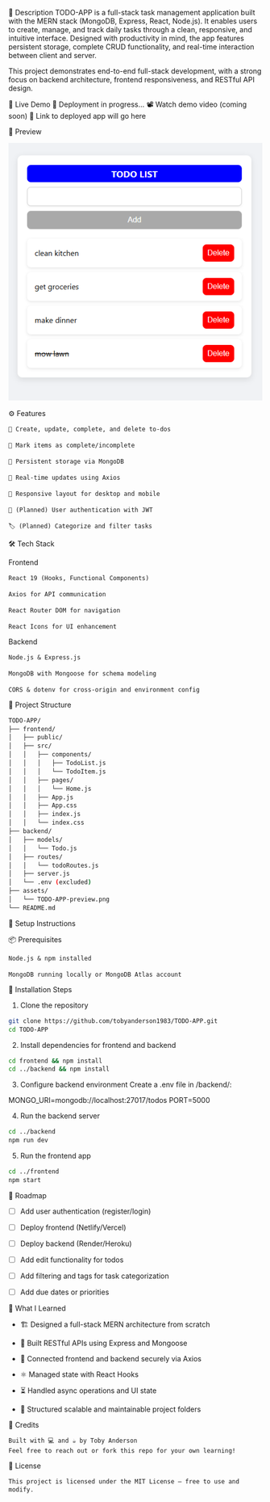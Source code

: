 📌 Description
TODO-APP is a full-stack task management application built with the MERN stack (MongoDB, Express, React, Node.js). It enables users to create, manage, and track daily tasks through a clean, responsive, and intuitive interface. Designed with productivity in mind, the app features persistent storage, complete CRUD functionality, and real-time interaction between client and server.

This project demonstrates end-to-end full-stack development, with a strong focus on backend architecture, frontend responsiveness, and RESTful API design.

🚀 Live Demo
🚧 Deployment in progress...
📽️ Watch demo video (coming soon)
🔗 Link to deployed app will go here

📸 Preview

![TODO-APP Preview](./assets/TODO-APP-preview.png)



⚙️ Features

    📝 Create, update, complete, and delete to-dos

    🎯 Mark items as complete/incomplete

    💾 Persistent storage via MongoDB

    🔄 Real-time updates using Axios

    📱 Responsive layout for desktop and mobile

    🔐 (Planned) User authentication with JWT

    🏷️ (Planned) Categorize and filter tasks


🛠️ Tech Stack

Frontend

    React 19 (Hooks, Functional Components)

    Axios for API communication

    React Router DOM for navigation

    React Icons for UI enhancement

Backend

    Node.js & Express.js

    MongoDB with Mongoose for schema modeling

    CORS & dotenv for cross-origin and environment config


📂 Project Structure
```bash
TODO-APP/
├── frontend/
│   ├── public/
│   ├── src/
│   │   ├── components/
│   │   │   ├── TodoList.js
│   │   │   └── TodoItem.js
│   │   ├── pages/
│   │   │   └── Home.js
│   │   ├── App.js
│   │   ├── App.css
│   │   ├── index.js
│   │   └── index.css
├── backend/
│   ├── models/
│   │   └── Todo.js
│   ├── routes/
│   │   └── todoRoutes.js
│   ├── server.js
│   └── .env (excluded)
├── assets/
│   └── TODO-APP-preview.png
└── README.md
```

🧪 Setup Instructions

📦 Prerequisites

    Node.js & npm installed

    MongoDB running locally or MongoDB Atlas account

🚀 Installation Steps

1.  Clone the repository

```bash
git clone https://github.com/tobyanderson1983/TODO-APP.git
cd TODO-APP
```

2. Install dependencies for frontend and backend

```bash
cd frontend && npm install
cd ../backend && npm install
```

3. Configure backend environment Create a .env file in /backend/:

MONGO_URI=mongodb://localhost:27017/todos
PORT=5000

4. Run the backend server

```bash
cd ../backend
npm run dev
```

5. Run the frontend app

```bash
cd ../frontend
npm start
```

🧭 Roadmap

- [ ] Add user authentication (register/login)
- [ ] Deploy frontend (Netlify/Vercel)
- [ ] Deploy backend (Render/Heroku)
- [ ] Add edit functionality for todos
- [ ] Add filtering and tags for task categorization
- [ ] Add due dates or priorities



🧠 What I Learned

- 🏗️ Designed a full-stack MERN architecture from scratch

- 🔌 Built RESTful APIs using Express and Mongoose

- 🔐 Connected frontend and backend securely via Axios

- ⚛️ Managed state with React Hooks

- ⏳ Handled async operations and UI state

- 📁 Structured scalable and maintainable project folders


🙌 Credits

    Built with 💻 and ☕ by Toby Anderson
    Feel free to reach out or fork this repo for your own learning!

📄 License

    This project is licensed under the MIT License — free to use and modify.

